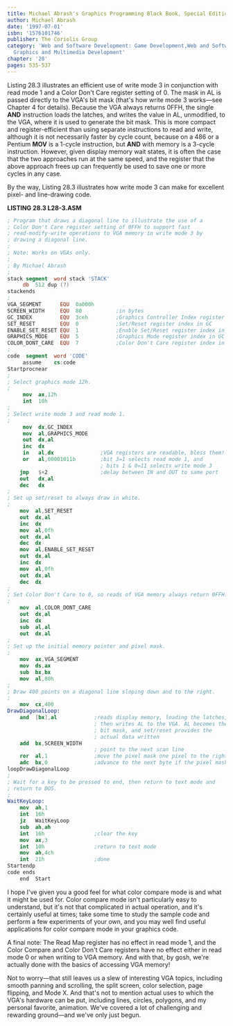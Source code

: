```yaml
---
title: Michael Abrash's Graphics Programming Black Book, Special Edition
author: Michael Abrash
date: '1997-07-01'
isbn: '1576101746'
publisher: The Coriolis Group
category: 'Web and Software Development: Game Development,Web and Software Development:
  Graphics and Multimedia Development'
chapter: '28'
pages: 535-537
---
```


Listing 28.3 illustrates an efficient use of write mode 3 in conjunction
with read mode 1 and a Color Don't Care register setting of 0. The mask
in AL is passed directly to the VGA's bit mask (that's how write mode 3
works—see Chapter 4 for details). Because the VGA always returns 0FFH,
the single **AND** instruction loads the latches, and writes the value
in AL, unmodified, to the VGA, where it is used to generate the bit
mask. This is more compact and register-efficient than using separate
instructions to read and write, although it is not necessarily faster by
cycle count, because on a 486 or a Pentium **MOV** is a 1-cycle
instruction, but **AND** with memory is a 3-cycle instruction. However,
given display memory wait states, it is often the case that the two
approaches run at the same speed, and the register that the above
approach frees up can frequently be used to save one or more cycles in
any case.

By the way, Listing 28.3 illustrates how write mode 3 can make for
excellent pixel- and line-drawing code.

**LISTING 28.3 L28-3.ASM**

```nasm
; Program that draws a diagonal line to illustrate the use of a
; Color Don't Care register setting of 0FFH to support fast
; read-modify-write operations to VGA memory in write mode 3 by
; drawing a diagonal line.
;
; Note: Works on VGAs only.
;
; By Michael Abrash
;
stack segment  word stack 'STACK'
     db  512 dup (?)
stackends
;
VGA_SEGMENT      EQU  0a000h
SCREEN_WIDTH     EQU  80           ;in bytes
GC_INDEX         EQU  3ceh         ;Graphics Controller Index register
SET_RESET        EQU  0            ;Set/Reset register index in GC
ENABLE_SET_RESET EQU  1            ;Enable Set/Reset register index in GC
GRAPHICS_MODE    EQU  5            ;Graphics Mode register index in GC
COLOR_DONT_CARE  EQU  7            ;Color Don't Care register index in GC
;
code  segment  word 'CODE'
     assume    cs:code
Startprocnear
;
; Select graphics mode 12h.
;
     mov  ax,12h
     int  10h
;
; Select write mode 3 and read mode 1.
;
     mov  dx,GC_INDEX
     mov  al,GRAPHICS_MODE
     out  dx,al
     inc  dx
     in   al,dx               ;VGA registers are readable, bless them!
     or   al,00001011b        ;bit 3=1 selects read mode 1, and
                              ; bits 1 & 0=11 selects write mode 3
    jmp   $+2                 ;delay between IN and OUT to same port
    out   dx,al
    dec   dx
;
; Set up set/reset to always draw in white.
;
    mov  al,SET_RESET
    out  dx,al
    inc  dx
    mov  al,0fh
    out  dx,al
    dec  dx
    mov  al,ENABLE_SET_RESET
    out  dx,al
    inc  dx
    mov  al,0fh
    out  dx,al
    dec  dx
;
; Set Color Don't Care to 0, so reads of VGA memory always return 0FFH.
;
    mov  al,COLOR_DONT_CARE
    out  dx,al
    inc  dx
    sub  al,al
    out  dx,al
;
; Set up the initial memory pointer and pixel mask.
;
    mov  ax,VGA_SEGMENT
    mov  ds,ax
    sub  bx,bx
    mov  al,80h
;
; Draw 400 points on a diagonal line sloping down and to the right.
;
    mov  cx,400
DrawDiagonalLoop:
    and  [bx],al            ;reads display memory, loading the latches,
                            ; then writes AL to the VGA. AL becomes the
                            ; bit mask, and set/reset provides the
                            ; actual data written
    add  bx,SCREEN_WIDTH
                            ; point to the next scan line
    ror  al,1               ;move the pixel mask one pixel to the right
    adc  bx,0               ;advance to the next byte if the pixel mask wrapped
loopDrawDiagonalLoop
;
; Wait for a key to be pressed to end, then return to text mode and
; return to DOS.
;
WaitKeyLoop:
    mov  ah,1
    int  16h
    jz   WaitKeyLoop
    sub  ah,ah
    int  16h                ;clear the key
    mov  ax,3
    int  10h                ;return to text mode
    mov  ah,4ch
    int  21h                ;done
Startendp
code ends
    end  Start
```

I hope I've given you a good feel for what color compare mode is and
what it might be used for. Color compare mode isn't particularly easy to
understand, but it's not that complicated in actual operation, and it's
certainly useful at times; take some time to study the sample code and
perform a few experiments of your own, and you may well find useful
applications for color compare mode in your graphics code.

A final note: The Read Map register has no effect in read mode 1, and
the Color Compare and Color Don't Care registers have no effect either
in read mode 0 or when writing to VGA memory. And with that, by gosh,
we're actually done with the basics of accessing VGA memory!

Not to worry—that still leaves us a slew of interesting VGA topics,
including smooth panning and scrolling, the split screen, color
selection, page flipping, and Mode X. And that's not to mention actual
uses to which the VGA's hardware can be put, including lines, circles,
polygons, and my personal favorite, animation. We've covered a lot of
challenging and rewarding ground—and we've only just begun.
